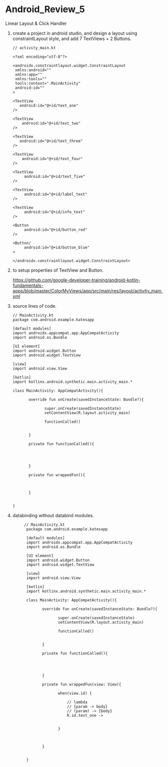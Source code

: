 # Android_Review_5
Linear Layout &amp; Click Handler


1. create a project in android studio, and design a layout using constraintLayout style, and add 7 TextViews + 2 Buttons.

       // activity_main.kt
       
       <?xml encoding="utf-8"?>
       
       <androidx.constraintlayout.widget.ConstraintLayout
        xmlns:android=""
        xmlns:app=""
        xmlns:tools=""
        tools:context=".MainActivity"
        android:id=""
       >
       
       <TextView
          android:id="@+id/text_one"
       />
       
       <TextView
           android:id="@+id/text_two"
       />
       
       <TextView
          android:id="@+id/text_three"
       />
       
       <TextView
           android:id="@+id/text_four"
       />
       
       <TextView
            android:id="@+id/text_five"
       />
       
       <TextView
            android:id="@+id/label_text"
       />
       
       <TextView
            android:id="@+id/info_text"
       />
       
       <Button
            android:id="@+id/button_red"
       />
       
       <Button/
            android:id="@+id/button_blue"
       >
       
       </androidx.constraintlayout.widget.ConstraintLayout>
       
 2. to setup properties of TextView and Button.
 
     https://github.com/google-developer-training/android-kotlin-fundamentals-apps/blob/master/ColorMyViews/app/src/main/res/layout/activity_main.xml


3. source lines of code.


       // MainActivity.kt
       package com.android.example.katesapp
       
       [default modules]
       import androidx.appcompat.app.AppCompatActivity
       import android.os.Bundle
       
       [UI element]
       import android.widget.Button
       import android.widget.TextView
       
       [view]
       import android.view.View
       
       [kotlin]
       import kotlinx.android.synthetic.main.activity_main.*
       
       class MainActivity: AppCompatActivity(){
       
              override fun onCreate(savedInstanceState: Bundle?){
              
                     super.onCreate(savedInstanceState)
                     setContentView(R.layout.activity_main)
                     
                     functionCalled()
              
              
              }
              
              private fun functionCalled(){
              
              
              
              
              }
              
              private fun wrappedFun(){
              
              
              
              }
       
      
       }

 4. databinding without databind modules.
 

             // MainActivity.kt
              package com.android.example.katesapp

              [default modules]
              import androidx.appcompat.app.AppCompatActivity
              import android.os.Bundle

              [UI element]
              import android.widget.Button
              import android.widget.TextView

              [view]
              import android.view.View

              [kotlin]
              import kotlinx.android.synthetic.main.activity_main.*

              class MainActivity: AppCompatActivity(){

                     override fun onCreate(savedInstanceState: Bundle?){

                            super.onCreate(savedInstanceState)
                            setContentView(R.layout.activity_main)

                            functionCalled()


                     }

                     private fun functionCalled(){




                     }

                     private fun wrappedFun(view: View){
                     
                            when(view.id) {
                            
                                // lambda
                                // {param -> body}
                                // (param) -> {body}
                                R.id.text_one -> 
                            
                            
                            }



                     }


              }

